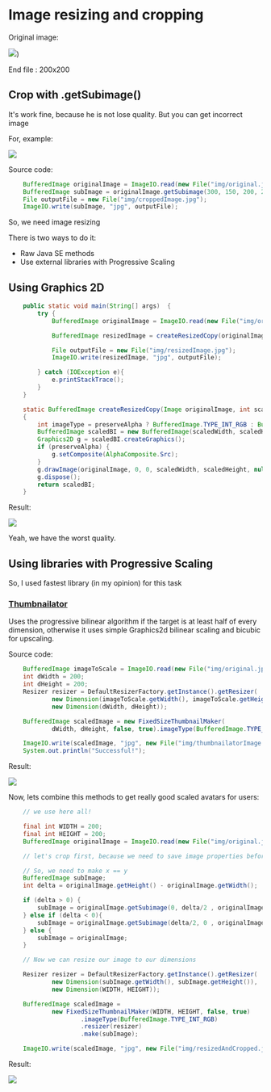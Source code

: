 # Image resizing and cropping

Original image:

![](img/original.jpg))

End file : 200x200

## Crop with .getSubimage()
It's work fine, because he is not lose quality. But you can get incorrect image

For, example:

![](img/croppedImage.jpg)

Source code:
```java
    BufferedImage originalImage = ImageIO.read(new File("img/original.jpg"));
    BufferedImage subImage = originalImage.getSubimage(300, 150, 200, 200);
    File outputFile = new File("img/croppedImage.jpg");
    ImageIO.write(subImage, "jpg", outputFile);
```

So, we need image resizing

There is two ways to do it:
* Raw Java SE methods
* Use external libraries with Progressive Scaling

## Using Graphics 2D
```java
    public static void main(String[] args)  {
        try {
            BufferedImage originalImage = ImageIO.read(new File("img/original.jpg"));

            BufferedImage resizedImage = createResizedCopy(originalImage, 200, 200, true);

            File outputFile = new File("img/resizedImage.jpg");
            ImageIO.write(resizedImage, "jpg", outputFile);

        } catch (IOException e){
            e.printStackTrace();
        }
    }

    static BufferedImage createResizedCopy(Image originalImage, int scaledWidth, int scaledHeight, boolean preserveAlpha)
    {
        int imageType = preserveAlpha ? BufferedImage.TYPE_INT_RGB : BufferedImage.TYPE_INT_ARGB;
        BufferedImage scaledBI = new BufferedImage(scaledWidth, scaledHeight, imageType);
        Graphics2D g = scaledBI.createGraphics();
        if (preserveAlpha) {
            g.setComposite(AlphaComposite.Src);
        }
        g.drawImage(originalImage, 0, 0, scaledWidth, scaledHeight, null);
        g.dispose();
        return scaledBI;
    }
```

Result:

![](img/resizedImage.jpg)

Yeah, we have the worst quality.

## Using libraries with Progressive Scaling

So, I used fastest library (in my opinion) for this task

### [Thumbnailator](https://github.com/coobird/thumbnailator)
Uses the progressive bilinear algorithm if the target is at least half of every dimension, 
otherwise it uses simple Graphics2d bilinear scaling and bicubic for upscaling.

Source code:
```java
    BufferedImage imageToScale = ImageIO.read(new File("img/original.jpg"));
    int dWidth = 200;
    int dHeight = 200;
    Resizer resizer = DefaultResizerFactory.getInstance().getResizer(
            new Dimension(imageToScale.getWidth(), imageToScale.getHeight()),
            new Dimension(dWidth, dHeight));

    BufferedImage scaledImage = new FixedSizeThumbnailMaker(
            dWidth, dHeight, false, true).imageType(BufferedImage.TYPE_INT_RGB).resizer(resizer).make(imageToScale);

    ImageIO.write(scaledImage, "jpg", new File("img/thumbnailatorImage.jpg"));
    System.out.println("Successful!");
```

Result:

![](img/thumbnailatorImage.jpg)

Now, lets combine this methods to get really good scaled avatars for users:

```java
    // we use here all!

    final int WIDTH = 200;
    final int HEIGHT = 200;
    BufferedImage originalImage = ImageIO.read(new File("img/original.jpg"));

    // let's crop first, because we need to save image properties before scaling

    // So, we need to make x == y
    BufferedImage subImage;
    int delta = originalImage.getHeight() - originalImage.getWidth();

    if (delta > 0) {
        subImage = originalImage.getSubimage(0, delta/2 , originalImage.getWidth(), originalImage.getHeight() - delta);
    } else if (delta < 0){
        subImage = originalImage.getSubimage(delta/2, 0 , originalImage.getWidth() + delta, originalImage.getHeight());
    } else {
        subImage = originalImage;
    }

    // Now we can resize our image to our dimensions

    Resizer resizer = DefaultResizerFactory.getInstance().getResizer(
            new Dimension(subImage.getWidth(), subImage.getHeight()),
            new Dimension(WIDTH, HEIGHT));

    BufferedImage scaledImage =
            new FixedSizeThumbnailMaker(WIDTH, HEIGHT, false, true)
                    .imageType(BufferedImage.TYPE_INT_RGB)
                    .resizer(resizer)
                    .make(subImage);

    ImageIO.write(scaledImage, "jpg", new File("img/resizedAndCropped.jpg"));
```

Result:

![](img/resizedAndCropped.jpg)